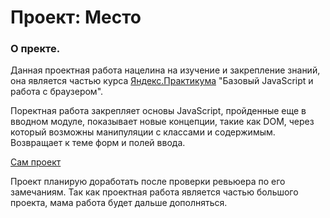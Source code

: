 # Проект: Место

### О пректе.
Данная проектная работа нацелина на изучение и закрепление знаний, она является частью курса [Яндекс.Практикума](https://practicum.yandex.ru) "Базовый JavaScript и работа с браузером".

Поректная работа закрепляет основы JavaScript, пройденные еще в вводном модуле, показывает новые концепции, такие как DOM, через который возможны манипуляции с классами и содержимым. Возвращает к теме форм и полей ввода.

[Сам проект](https://amirashizhev.github.io/russian-travel/)

Проект планирую доработать после проверки ревьюера по его замечаниям.
Так как проектная работа является частью большого проекта, мама работа будет дальше дополняться.


